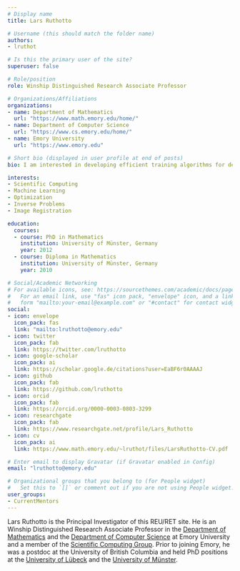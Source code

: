 ```yaml
---
# Display name
title: Lars Ruthotto

# Username (this should match the folder name)
authors:
- lruthot

# Is this the primary user of the site?
superuser: false

# Role/position
role: Winship Distinguished Research Associate Professor

# Organizations/Affiliations
organizations:
- name: Department of Mathematics
  url: "https://www.math.emory.edu/home/"
- name: Department of Computer Science
  url: "https://www.cs.emory.edu/home/"
- name: Emory University
  url: "https://www.emory.edu"

# Short bio (displayed in user profile at end of posts)
bio: I am interested in developing efficient training algorithms for deep neural networks and their applications and data science and scientific computing (e.g., high-dimensional optimal control and PDEs).

interests:
- Scientific Computing
- Machine Learning
- Optimization
- Inverse Problems
- Image Registration

education:
  courses:
  - course: PhD in Mathematics
    institution: University of Münster, Germany
    year: 2012
  - course: Diploma in Mathematics
    institution: University of Münster, Germany
    year: 2010

# Social/Academic Networking
# For available icons, see: https://sourcethemes.com/academic/docs/page-builder/#icons
#   For an email link, use "fas" icon pack, "envelope" icon, and a link in the
#   form "mailto:your-email@example.com" or "#contact" for contact widget.
social:
- icon: envelope
  icon_pack: fas
  link: "mailto:lruthotto@emory.edu"
- icon: twitter
  icon_pack: fab
  link: https://twitter.com/lruthotto
- icon: google-scholar
  icon_pack: ai
  link: https://scholar.google.de/citations?user=EaBF6r0AAAAJ
- icon: github
  icon_pack: fab
  link: https://github.com/lruthotto
- icon: orcid
  icon_pack: fab
  link: https://orcid.org/0000-0003-0803-3299
- icon: researchgate
  icon_pack: fab
  link: https://www.researchgate.net/profile/Lars_Ruthotto
- icon: cv
  icon_pack: ai
  link: https://www.math.emory.edu/~lruthot/files/LarsRuthotto-CV.pdf

# Enter email to display Gravatar (if Gravatar enabled in Config)
email: "lruthotto@emory.edu"

# Organizational groups that you belong to (for People widget)
#   Set this to `[]` or comment out if you are not using People widget.
user_groups:
- CurrentMentors
---
```


Lars Ruthotto is the Principal Investigator of this REU/RET site. He is an Winship Distinguished Research Associate Professor in the [Department of Mathematics](http://math.emory.edu/home/) and the [Department of Computer Science](http://math.emory.edu/home/) at Emory University and a member of the [Scientific Computing Group](http://www.math.emory.edu/Research/Area/ScientificComputing/).
Prior to joining Emory, he was a postdoc at the University of British Columbia and  held PhD positions at the [University of Lübeck](https://www.mic.uni-luebeck.de/about-us.html) and the [University of Münster](https://www.uni-muenster.de/de/).

